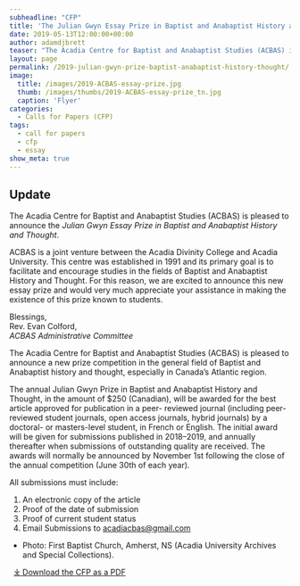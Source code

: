```yaml
---
subheadline: "CFP"
title: 'The Julian Gwyn Essay Prize in Baptist and Anabaptist History and Thought'
date: 2019-05-13T12:00:00+00:00
author: adamdjbrett
teaser: "The Acadia Centre for Baptist and Anabaptist Studies (ACBAS) is pleased to announce a new prize competition in the general field of Baptist and Anabaptist history and thought, especially in Canada’s Atlantic region."
layout: page
permalink: /2019-julian-gwyn-prize-baptist-anabaptist-history-thought/
image:
  title: /images/2019-ACBAS-essay-prize.jpg
  thumb: /images/thumbs/2019-ACBAS-essay-prize_tn.jpg
  caption: 'Flyer'
categories:
  - Calls for Papers (CFP)
tags:
  - call for papers
  - cfp
  - essay
show_meta: true  
---
```

## Update
The Acadia Centre for Baptist and Anabaptist Studies (ACBAS) is pleased to announce the _Julian Gwyn Essay Prize in Baptist and Anabaptist History and Thought_.

ACBAS is a joint venture between the Acadia Divinity College and Acadia University. This centre was established in 1991 and its primary goal is to facilitate and encourage studies in the fields of Baptist and Anabaptist History and Thought. For this reason, we are excited to announce this new essay prize and would very much appreciate your assistance in making the existence of this prize known to students.
<!--more-->
Blessings,  
Rev. Evan Colford,  
_ACBAS Administrative Committee_

The Acadia Centre for Baptist and Anabaptist Studies (ACBAS) is pleased to announce a new prize competition in the general field of Baptist and Anabaptist history and thought, especially in Canada’s Atlantic region.

The annual Julian Gwyn Prize in Baptist and Anabaptist History and Thought, in the amount of $250 (Canadian), will be awarded for the best article approved for publication in a peer- reviewed journal (including peer-reviewed student journals, open access journals, hybrid journals) by a doctoral- or masters-level student, in French or English. The initial award will be given for submissions published in 2018–2019, and annually thereafter when submissions of outstanding quality are received. The awards will normally be announced by November 1st following the close of the annual competition (June 30th of each year).

All submissions must include:

  1. An electronic copy of the article
  2. Proof of the date of submission
  3. Proof of current student status
  4. Email Submissions to acadiacbas@gmail.com

* Photo: First Baptist Church, Amherst, NS (Acadia University Archives and Special Collections).

&nbsp;
[⤓ Download the CFP as a PDF](/docs/2019-ACBAS-essay-prize.pdf)
